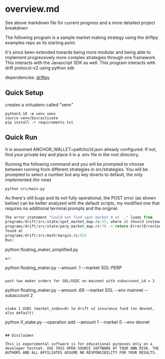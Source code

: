 # overview.md

See above markdown file for current progress and a more detailed project breakdown

The following program is a sample market making strategy using the driftpy examples repo as its starting point. 

It's since been extended towards being more modular and being able to implement progressively more complex strategies through one framework. This interacts with the Javascript SDK as well.
This program interacts with drift protocol-v2 using python sdk

dependencies: [driftpy](https://drift-labs.github.io/driftpy/)

## Quick Setup

creates a virtualenv called "venv"

```
python3.10 -m venv venv
source venv/bin/activate
pip install -r requirements.txt
```
## Quick Run

It is assumed ANCHOR_WALLET=path/to/id.json already configured.
If not, find your private key and place it in a .env file in the root directory.

Running the following command and you will be prompted to choose between running from different strategies in src/strategies. You will be prompted to select a number but any key diverts to default, the only implemented (for now)
```
python src/main.py
```

As there's still bugs and its not fully operational, the POST error (as shown below) can be better analyzed with the default scripts, my modified one that requires no additional terminal prompts and the original.

```python
The error statement "Could not find spot market 0 at .." loads from
programs/drift/src/state/spot_market_map.rs:35, where it should instead come from SpotMarketNotFound
programs/drift/src/state/perp_market_map.rs:70 -> return Error(ErrorCode::SpotMarketNotFound);
found at
programs/drift/src/math/margin.rs:554
Run:
```
python floating_maker_simplified.py
```
or:
```
python floating_maker.py --amount .1 --market SOL-PERP
```

post two maker orders for SOL/USDC on mainnet with subaccount_id = 2

```
python floating_maker.py --amount .69 --market SOL --env mainnet --subaccount 2
```

stake 1 USDC (market_index=0) to drift v2 insurance fund (on devnet, also default)
```
python if_stake.py --operation add --amount 1 --market 0 --env devnet
```

## Disclaimer

This is experimental software is for educational purposes only on a developer testnet. USE THIS OPEN SOURCE SOFTWARE AT YOUR OWN RISK. THE AUTHORS AND ALL AFFILIATES ASSUME NO RESPONSIBILITY FOR YOUR RESULTS.
